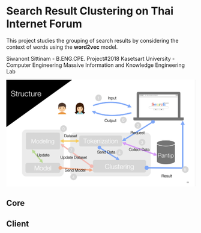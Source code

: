 # Search Result Clustering on Thai Internet Forum

This project studies the grouping of search results by considering the context of words using the **word2vec** model.

Siwanont Sittinam - B.ENG.CPE. Project#2018
Kasetsart University - Computer Engineering 
Massive Information and Knowledge Engineering Lab

![Project Structure](https://github.com/booktay/srclus/blob/master/detail/structure.png?raw=true)

## Core

## Client